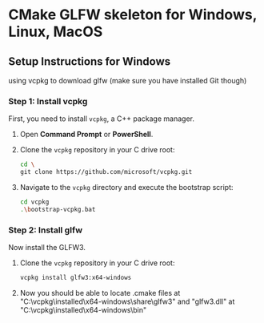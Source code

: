 # CMake GLFW skeleton for Windows, Linux, MacOS

## Setup Instructions for Windows

using vcpkg to download glfw (make sure you have installed Git though)

### Step 1: Install vcpkg

First, you need to install `vcpkg`, a C++ package manager.

1. Open **Command Prompt** or **PowerShell**.
2. Clone the `vcpkg` repository in your C drive root:

   ```bash
   cd \
   git clone https://github.com/microsoft/vcpkg.git
3. Navigate to the `vcpkg` directory and execute the bootstrap script:

   ```bash
   cd vcpkg
   .\bootstrap-vcpkg.bat

### Step 2: Install glfw

Now install the GLFW3.

1. Clone the `vcpkg` repository in your C drive root:

   ```bash
   vcpkg install glfw3:x64-windows

2. Now you should be able to locate .cmake files at "C:\vcpkg\installed\x64-windows\share\glfw3" and "glfw3.dll" at "C:\vcpkg\installed\x64-windows\bin"
